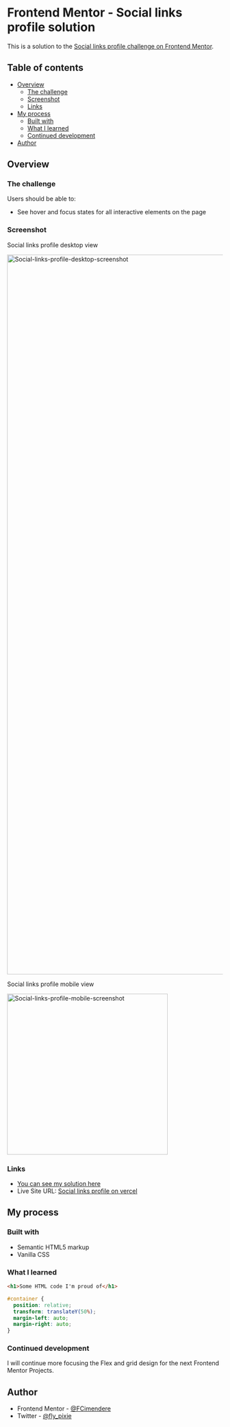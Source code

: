 # Frontend Mentor - Social links profile solution

This is a solution to the [Social links profile challenge on Frontend Mentor](https://www.frontendmentor.io/challenges/social-links-profile-UG32l9m6dQ).

## Table of contents

- [Overview](#overview)
  - [The challenge](#the-challenge)
  - [Screenshot](#screenshot)
  - [Links](#links)
- [My process](#my-process)
  - [Built with](#built-with)
  - [What I learned](#what-i-learned)
  - [Continued development](#continued-development)
- [Author](#author)

## Overview

### The challenge

Users should be able to:

- See hover and focus states for all interactive elements on the page

### Screenshot
<p>Social links profile desktop view</p>
<img width="1677" alt="Social-links-profile-desktop-screenshot" src="https://github.com/FCimendere/Social-Links-Profile/assets/65401609/b8360320-6f55-4ae8-bed4-ed3cd74500f6">
<p>Social links profile mobile view</p>
<img width="375" alt="Social-links-profile-mobile-screenshot" src="https://github.com/FCimendere/Social-Links-Profile/assets/65401609/b69e80ff-ddef-4961-abd9-9999f183517f">

### Links

- [You can see my solution here](https://www.frontendmentor.io/solutions/social-links-profile-solution-dcwcVnovGQ)
- Live Site URL: [Social links profile on vercel](https://social-links-profile-steel.vercel.app/)

## My process

### Built with

- Semantic HTML5 markup
- Vanilla CSS

### What I learned

```html
<h1>Some HTML code I'm proud of</h1>
```

```css
#container {
  position: relative;
  transform: translateY(50%);
  margin-left: auto;
  margin-right: auto;
}
```

### Continued development

I will continue more focusing the Flex and grid design for the next Frontend Mentor Projects.

## Author

- Frontend Mentor - [@FCimendere](https://www.frontendmentor.io/profile/FCimendere)
- Twitter - [@fly_pixie](https://x.com/fly_pixie)
